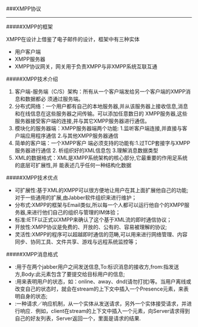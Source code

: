 ###XMPP协议
******
#####XMPP的框架
  
  XMPP在设计上借鉴了电子邮件的设计，框架中有三种实体
    
  * 用户客户端
  * XMPP服务器
  * XMPP协议网关，网关用于负责XMPP与非XMPP系统互联互通

#####XMPP技术介绍
1.  客户端-服务端（C/S）架构：所有从一个客户端发给另一个客户端的XMPP消息和数据都必 须通过服务端。
2.  分布式网络：一个用户都有自己的本地服务器,并从该服务器上接收信息,消息和在线信息在这些服务器之间传输。可以添加任意数日的 XMPP服务器,这些服务器接受客户端的连接,并与其它XMPP服务器进行通信。
3.  模块化的服务器端：XMPP服务器端两个功能: 1.监听客户端连接,并直接与客户端应用程序通信 2.与其他XMPP服务器通信
4.  简单的客户端：一个XMPP客户 端必须支持的功能有:1.过TCP套接字与XMPP服务器进行通信 2. 析组织好的XML信息包 3.理解消息数据类型
5.  XML的数据格式：XML是XMPP系统架构的核心部分,它最重要的作用足系统的底层可扩展性,并 能表述几乎任何一种结构化数据
  
#####XMPP技术优点
* 可扩展性:基于XML的XMPP可以很方便地让用户在其上面扩展他自己的功能;对于一些通用的扩展,由Jabber软件组织来进行维护；
* 分布式:XMPP的框架与Email类似,所以每一个人都可以运行他自个的XMPP服务器,来进行他们自己的组织与管理的IM体验；
* 标准:IETF以正式以XMPP来确认了这个基于XML流的即时通信协议；
* 开放性:XMPP协议是免费的、开放的、公有的、容易被理解的协议;
* 灵活性:XMPP的程序可以超越即时通信的范畴,可以用来进行网络管理、内容同步、协同工具、文件共享、游戏与远程系统监控等；

#####XMPP消息格式
*   <Message>:用于在两个jabber用户之间发送信息,To:标识消息的接收方,from:指发送方,Body:此元素包含了要提交给目标用户的信息;
*   <Presence>:用来表明用户的状态，如：online、away、dnd(请勿打扰)等。当用户离线或改变自己的状态时，就会在stream的上下文中插入一个Presence元素，来表明自身的状态;
*   <IQ>:一种请求／响应机制，从一个实体从发送请求，另外一个实体接受请求，并进行响应．例如，client在stream的上下文中插入一个元素，向Server请求得到自己的好友列表，Server返回一个，里面是请求的结果.

  
